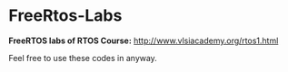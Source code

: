 # FreeRtos-Labs
**FreeRTOS labs of RTOS Course:** http://www.vlsiacademy.org/rtos1.html

Feel free to use these codes in anyway.
